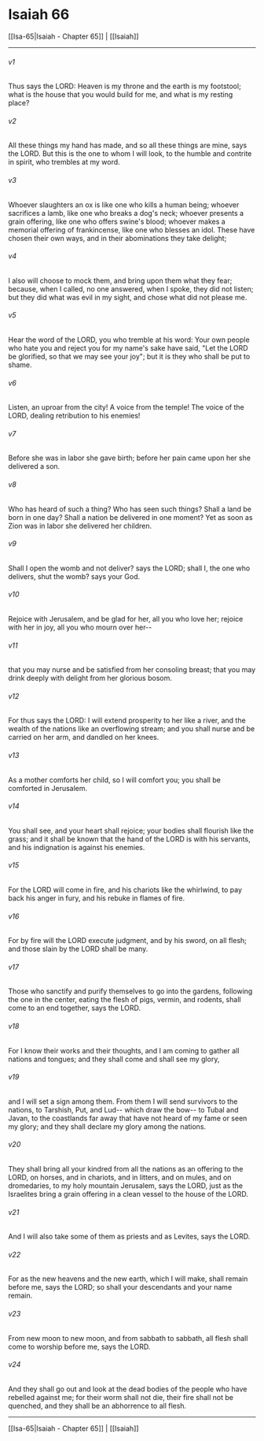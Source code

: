# Isaiah 66

[[Isa-65|Isaiah - Chapter 65]] | [[Isaiah]]
***

###### v1
Thus says the LORD: Heaven is my throne and the earth is my footstool; what is the house that you would build for me, and what is my resting place?
###### v2
All these things my hand has made, and so all these things are mine, says the LORD. But this is the one to whom I will look, to the humble and contrite in spirit, who trembles at my word.
###### v3
Whoever slaughters an ox is like one who kills a human being; whoever sacrifices a lamb, like one who breaks a dog's neck; whoever presents a grain offering, like one who offers swine's blood; whoever makes a memorial offering of frankincense, like one who blesses an idol. These have chosen their own ways, and in their abominations they take delight;
###### v4
I also will choose to mock them, and bring upon them what they fear; because, when I called, no one answered, when I spoke, they did not listen; but they did what was evil in my sight, and chose what did not please me.
###### v5
Hear the word of the LORD, you who tremble at his word: Your own people who hate you and reject you for my name's sake have said, "Let the LORD be glorified, so that we may see your joy"; but it is they who shall be put to shame.
###### v6
Listen, an uproar from the city! A voice from the temple! The voice of the LORD, dealing retribution to his enemies!
###### v7
Before she was in labor she gave birth; before her pain came upon her she delivered a son.
###### v8
Who has heard of such a thing? Who has seen such things? Shall a land be born in one day? Shall a nation be delivered in one moment? Yet as soon as Zion was in labor she delivered her children.
###### v9
Shall I open the womb and not deliver? says the LORD; shall I, the one who delivers, shut the womb? says your God.
###### v10
Rejoice with Jerusalem, and be glad for her, all you who love her; rejoice with her in joy, all you who mourn over her--
###### v11
that you may nurse and be satisfied from her consoling breast; that you may drink deeply with delight from her glorious bosom.
###### v12
For thus says the LORD: I will extend prosperity to her like a river, and the wealth of the nations like an overflowing stream; and you shall nurse and be carried on her arm, and dandled on her knees.
###### v13
As a mother comforts her child, so I will comfort you; you shall be comforted in Jerusalem.
###### v14
You shall see, and your heart shall rejoice; your bodies shall flourish like the grass; and it shall be known that the hand of the LORD is with his servants, and his indignation is against his enemies.
###### v15
For the LORD will come in fire, and his chariots like the whirlwind, to pay back his anger in fury, and his rebuke in flames of fire.
###### v16
For by fire will the LORD execute judgment, and by his sword, on all flesh; and those slain by the LORD shall be many.
###### v17
Those who sanctify and purify themselves to go into the gardens, following the one in the center, eating the flesh of pigs, vermin, and rodents, shall come to an end together, says the LORD.
###### v18
For I know their works and their thoughts, and I am coming to gather all nations and tongues; and they shall come and shall see my glory,
###### v19
and I will set a sign among them. From them I will send survivors to the nations, to Tarshish, Put, and Lud-- which draw the bow-- to Tubal and Javan, to the coastlands far away that have not heard of my fame or seen my glory; and they shall declare my glory among the nations.
###### v20
They shall bring all your kindred from all the nations as an offering to the LORD, on horses, and in chariots, and in litters, and on mules, and on dromedaries, to my holy mountain Jerusalem, says the LORD, just as the Israelites bring a grain offering in a clean vessel to the house of the LORD.
###### v21
And I will also take some of them as priests and as Levites, says the LORD.
###### v22
For as the new heavens and the new earth, which I will make, shall remain before me, says the LORD; so shall your descendants and your name remain.
###### v23
From new moon to new moon, and from sabbath to sabbath, all flesh shall come to worship before me, says the LORD.
###### v24
And they shall go out and look at the dead bodies of the people who have rebelled against me; for their worm shall not die, their fire shall not be quenched, and they shall be an abhorrence to all flesh.

***

[[Isa-65|Isaiah - Chapter 65]] | [[Isaiah]]
